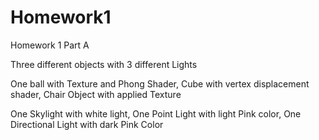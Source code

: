 # Homework1

Homework 1 Part A

Three different objects with 3 different Lights

One ball with Texture and Phong Shader,
Cube with vertex displacement shader,
Chair Object with applied Texture

One Skylight with white light,
One Point Light with light Pink color,
One Directional Light with dark Pink Color
